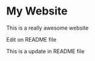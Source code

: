 # My  Website

This is a really awesome website

Edit on README file


This is a update in README file
